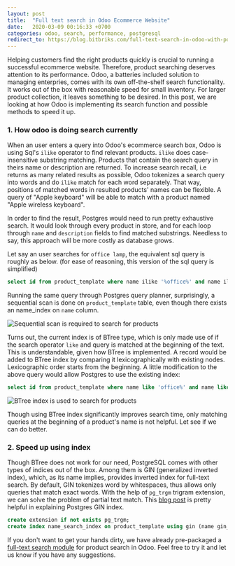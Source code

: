 ```yaml
---
layout: post
title:  "Full text search in Odoo Ecommerce Website"
date:   2020-03-09 00:16:33 +0700
categories: odoo, search, performance, postgresql
redirect_to: https://blog.bitbriks.com/full-text-search-in-odoo-with-postgres-tsvector/
---
```


Helping customers find the right products quickly is crucial to running a successful ecommerce website. Therefore, product searching deserves attention to its performance. Odoo, a batteries included solution to managing enterpries, comes with its own off-the-shelf search functionality. It works out of the box with reasonable speed for small inventory. For larger product collection, it leaves something to be desired. In this post, we are looking at how Odoo is implementing its search function and possible methods to speed it up. 


### 1. How odoo is doing search currently

When an user enters a query into Odoo's ecommerce search box, Odoo is using Sql's `ilike` operator to find relevant products. `ilike` does case-insensitive substring matching. Products that contain the search query in theirs name or description are returned. To increase search recall, i.e returns as many related results as possible, Odoo tokenizes a search query into words and do `ilike` match for each word separately. That way, positions of matched words in resulted products' names can be flexible. A query of "Apple keyboard" will be able to match with a product named "Apple wireless keyboard".  

In order to find the result, Postgres would need to run pretty exhaustive search. It would look through every product in store, and for each loop through `name` and `description` fields to find matched substrings. Needless to say, this approach will be more costly as database grows.

Let say an user searches for `office lamp`, the equivalent sql query is roughly as below. (for ease of reasoning, this version of the sql query is simplified)

```sql
select id from product_template where name ilike '%office%' and name ilike '%lamp%'
```

Running the same query through Postgres query planner, surprisingly, a sequential scan is done on `product_template` table, even though there exists an name_index on `name` column.

![Sequential scan is required to search for products](/content/images/seq_scan_search.png)


Turns out, the current index is of BTree type, which is only made use of if the search operator `like` and query is matched at the beginning of the text. This is understandable, given how BTree is implemented. A record would be added to BTree index by comparing it lexicographically with existing nodes. Lexicographic order starts from the beginning. A little modification to the above query would allow Postgres to use the existing index:

```sql
select id from product_template where name like 'office%' and name like 'lamp%'
```

![BTree index is used to search for products](/content/images/btree_scan.png)

Though using BTree index significantly improves search time, only matching queries at the beginning of a product's name is not helpful. Let see if we can do better. 

### 2. Speed up using index

Though BTree does not work for our need, PostgreSQL comes with other types of indices out of the box. Among them is GIN (generalized inverted index), which, as its name implies, provides inverted index for full-text search. By default, GIN tokenizes word by whitespaces, thus allows only queries that match exact words. With the help of `pg_trgm` trigram extension, we can solve the problem of partial text match. This [blog post](https://hashrocket.com/blog/posts/exploring-postgres-gin-index) is pretty helpful in explaining Postgres GIN index.

```sql
create extension if not exists pg_trgm;
create index name_search_index on product_template using gin (name gin_trgm_ops)
```

If you don't want to get your hands dirty, we have already pre-packaged a [full-text search module](https://apps.odoo.com/apps/modules/13.0/website_sale_fulltext_search/) for product search in Odoo. Feel free to try it and let us know if you have any suggestions. 








